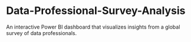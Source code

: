 # Data-Professional-Survey-Analysis
An interactive Power BI dashboard that visualizes insights from a global survey of data professionals.
